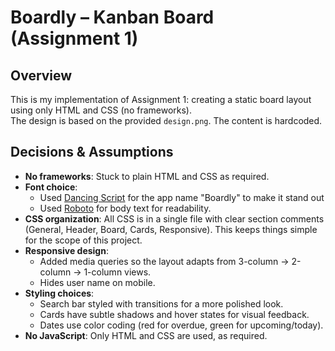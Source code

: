 # Boardly – Kanban Board (Assignment 1)

## Overview

This is my implementation of Assignment 1: creating a static board layout using only HTML and CSS (no frameworks).  
The design is based on the provided `design.png`. The content is hardcoded.

## Decisions & Assumptions

- **No frameworks**: Stuck to plain HTML and CSS as required.
- **Font choice**:
  - Used [Dancing Script](https://fonts.google.com/specimen/Dancing+Script) for the app name "Boardly" to make it stand out
  - Used [Roboto](https://fonts.google.com/specimen/Roboto) for body text for readability.
- **CSS organization**: All CSS is in a single file with clear section comments (General, Header, Board, Cards, Responsive). This keeps things simple for the scope of this project.
- **Responsive design**:
  - Added media queries so the layout adapts from 3-column → 2-column → 1-column views.
  - Hides user name on mobile.
- **Styling choices**:
  - Search bar styled with transitions for a more polished look.
  - Cards have subtle shadows and hover states for visual feedback.
  - Dates use color coding (red for overdue, green for upcoming/today).
- **No JavaScript**: Only HTML and CSS are used, as required.
